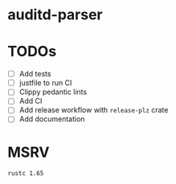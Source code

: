 # auditd-parser


# TODOs
- [ ] Add tests
- [ ] justfile to run CI
- [ ] Clippy pedantic lints
- [ ] Add CI
- [ ] Add release workflow with `release-plz` crate
- [ ] Add documentation

# MSRV
`rustc 1.65`
